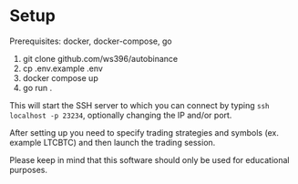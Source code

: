 # Setup
Prerequisites: docker, docker-compose, go
1. git clone github.com/ws396/autobinance
2. cp .env.example .env
3. docker compose up
4. go run .

This will start the SSH server to which you can connect by typing `ssh localhost -p 23234`, optionally changing the IP and/or port.

After setting up you need to specify trading strategies and symbols (ex. example LTCBTC) and then launch the trading session.

Please keep in mind that this software should only be used for educational purposes.
